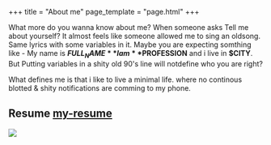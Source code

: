 +++
title = "About me"
page_template = "page.html"
+++

What more do you wanna know about me?
When someone asks Tell me about yourself? It almost feels like someone allowed me to sing an oldsong. Same lyrics with some variables in it. Maybe you are expecting somthing like - My name is **$FULL_NAME** I am **$PROFESSION** and i live in **$CITY**. But Putting variables in a shity old 90's line will notdefine who you are right?

What defines me is that i like to live a minimal life. where no continous blotted & shity notifications are comming to my phone.

## Resume [my-resume](https://dhruvcodes.me/pub/resume.html)
![](/custom_img/rabit.gif)

